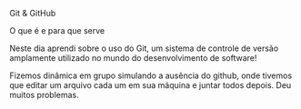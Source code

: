 Git & GitHub 

O que é e para que serve

<p> 
  Neste dia aprendi sobre o uso do Git, um sistema de controle de versão amplamente utilizado no mundo do desenvolvimento de software!
</p>  
<p>  
  Fizemos dinâmica em grupo simulando a ausência do github, onde tivemos que editar um arquivo cada um em sua máquina e juntar todos depois. Deu muitos       problemas. 
</p>
